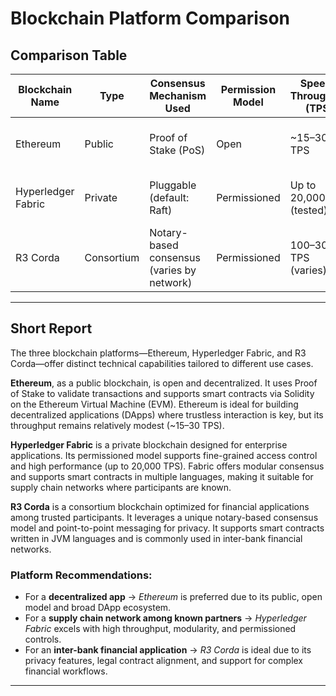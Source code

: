 
# Blockchain Platform Comparison

## Comparison Table

| Blockchain Name    | Type          | Consensus Mechanism Used    | Permission Model  | Speed / Throughput (TPS) | Smart Contract Support | Token Support   | Typical Use Case                  | Notable Technical Feature         |
|--------------------|---------------|----------------------------|-------------------|-------------------------|------------------------|-----------------|-----------------------------------|-----------------------------------|
| Ethereum           | Public        | Proof of Stake (PoS)       | Open              | ~15–30 TPS               | Yes (Solidity)         | Native (ETH)     | Decentralized applications (DApps) | Large developer ecosystem, EVM    |
| Hyperledger Fabric | Private       | Pluggable (default: Raft)  | Permissioned      | Up to 20,000 TPS (tested) | Yes (Chaincode in Go, Java, Node.js) | No native token  | Enterprise supply chain & business | Modular architecture, pluggable consensus |
| R3 Corda           | Consortium    | Notary-based consensus (varies by network) | Permissioned      | 100–300 TPS (varies)    | Yes (JVM-based, Kotlin/Java) | No native token  | Inter-bank settlement, finance     | Privacy-focused point-to-point transactions |

---

## Short Report

The three blockchain platforms—Ethereum, Hyperledger Fabric, and R3 Corda—offer distinct technical capabilities tailored to different use cases.

**Ethereum**, as a public blockchain, is open and decentralized. It uses Proof of Stake to validate transactions and supports smart contracts via Solidity on the Ethereum Virtual Machine (EVM). Ethereum is ideal for building decentralized applications (DApps) where trustless interaction is key, but its throughput remains relatively modest (~15–30 TPS).

**Hyperledger Fabric** is a private blockchain designed for enterprise applications. Its permissioned model supports fine-grained access control and high performance (up to 20,000 TPS). Fabric offers modular consensus and supports smart contracts in multiple languages, making it suitable for supply chain networks where participants are known.

**R3 Corda** is a consortium blockchain optimized for financial applications among trusted participants. It leverages a unique notary-based consensus model and point-to-point messaging for privacy. It supports smart contracts written in JVM languages and is commonly used in inter-bank financial networks.

### Platform Recommendations:

- For a **decentralized app** → *Ethereum* is preferred due to its public, open model and broad DApp ecosystem.
- For a **supply chain network among known partners** → *Hyperledger Fabric* excels with high throughput, modularity, and permissioned controls.
- For an **inter-bank financial application** → *R3 Corda* is ideal due to its privacy features, legal contract alignment, and support for complex financial workflows.

---

